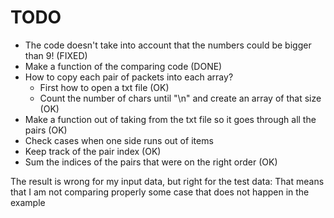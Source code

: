 # TODO

- The code doesn't take into account that the numbers could be bigger than 9! (FIXED)
- Make a function of the comparing code (DONE)
- How to copy each pair of packets into each array?
  - First how to open a txt file (OK)
  - Count the number of chars until "\n" and create an array of that size (OK)
- Make a function out of taking from the txt file so it goes through all the pairs (OK)
- Check cases when one side runs out of items
- Keep track of the pair index (OK)
- Sum the indices of the pairs that were on the right order (OK)

The result is wrong for my input data, but right for the test data: That means that I am not comparing properly some case that does not happen in the example
